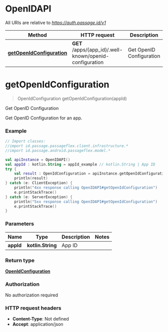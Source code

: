 # OpenIDAPI

All URIs are relative to *https://auth.passage.id/v1*

Method | HTTP request | Description
------------- | ------------- | -------------
[**getOpenIdConfiguration**](OpenIDAPI.md#getOpenIdConfiguration) | **GET** /apps/{app_id}/.well-known/openid-configuration | Get OpenID Configuration


<a name="getOpenIdConfiguration"></a>
# **getOpenIdConfiguration**
> OpenIdConfiguration getOpenIdConfiguration(appId)

Get OpenID Configuration

Get OpenID Configuration for an app.

### Example
```kotlin
// Import classes:
//import id.passage.passageflex.client.infrastructure.*
//import id.passage.android.passageflex.model.*

val apiInstance = OpenIDAPI()
val appId : kotlin.String = appId_example // kotlin.String | App ID
try {
    val result : OpenIdConfiguration = apiInstance.getOpenIdConfiguration(appId)
    println(result)
} catch (e: ClientException) {
    println("4xx response calling OpenIDAPI#getOpenIdConfiguration")
    e.printStackTrace()
} catch (e: ServerException) {
    println("5xx response calling OpenIDAPI#getOpenIdConfiguration")
    e.printStackTrace()
}
```

### Parameters

Name | Type | Description  | Notes
------------- | ------------- | ------------- | -------------
 **appId** | **kotlin.String**| App ID |

### Return type

[**OpenIdConfiguration**](OpenIdConfiguration.md)

### Authorization

No authorization required

### HTTP request headers

 - **Content-Type**: Not defined
 - **Accept**: application/json

